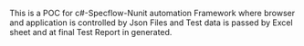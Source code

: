 This is a POC for c#-Specflow-Nunit automation Framework where browser and application is controlled by Json Files and Test data is passed by Excel sheet and at final Test Report in generated.
